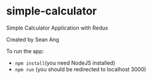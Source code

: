 # simple-calculator
 Simple Calculator Application with Redux
 
 Created by Sean Ang
 
 To run the app:
- ```npm install```(you need NodeJS installed)
- ```npm run``` (you should be redirected to localhost 3000)

